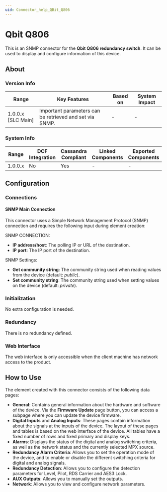 ```yaml
---
uid: Connector_help_QBit_Q806
---
```


# Qbit Q806

This is an SNMP connector for the **Qbit Q806 redundancy switch**. It can be used to display and configure information of this device.

## About

### Version Info

| Range              | Key Features                                          | Based on   | System Impact   |
|----------------------|---------------------------------------------------------|--------------|-------------------|
| 1.0.0.x [SLC Main]   | Important parameters can be retrieved and set via SNMP. | -            | -                 |

### System Info

| Range     | DCF Integration     | Cassandra Compliant     | Linked Components     | Exported Components     |
|-----------|---------------------|-------------------------|-----------------------|-------------------------|
| 1.0.0.x   | No                  | Yes                     | -                     | -                       |

## Configuration

### Connections

#### SNMP Main Connection

This connector uses a Simple Network Management Protocol (SNMP) connection and requires the following input during element creation:

SNMP CONNECTION:

- **IP address/host**: The polling IP or URL of the destination.
- **IP port**: The IP port of the destination.

SNMP Settings:

- **Get community string**: The community string used when reading values from the device (default: *public*).
- **Set community string**: The community string used when setting values on the device (default: *private*).

### Initialization

No extra configuration is needed.

### Redundancy

There is no redundancy defined.

### Web Interface

The web interface is only accessible when the client machine has network access to the product.

## How to Use

The element created with this connector consists of the following data pages:

- **General**: Contains general information about the hardware and software of the device. Via the **Firmware Update** page button, you can access a subpage where you can update the device firmware.
- **Digital Inputs** and **Analog Inputs**: These pages contain information about the signals at the inputs of the device. The layout of these pages and tables is based on the web interface of the device. All tables have a fixed number of rows and fixed primary and display keys.
- **Alarms**: Displays the status of the digital and analog switching criteria, as well as the network status and the currently selected MPX source.
- **Redundancy Alarm Criteria**: Allows you to set the operation mode of the device, and to enable or disable the different switching criteria for digital and analog signals.
- **Redundancy Detection**: Allows you to configure the detection parameters for Level, Pilot, RDS Carrier and AES3 Lock.
- **AUX Outputs**: Allows you to manually set the outputs.
- **Network**: Allows you to view and configure network parameters.
